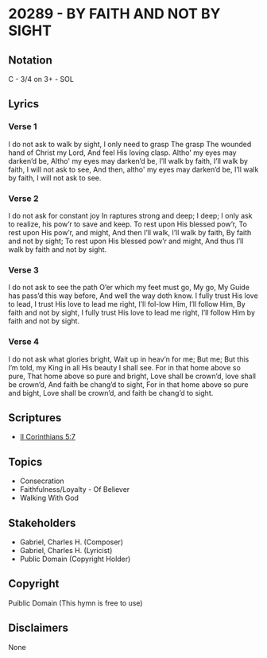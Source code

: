 # 20289 - BY FAITH AND NOT BY SIGHT

## Notation

C - 3/4 on 3+ - SOL

## Lyrics

### Verse 1

I do not ask to walk by sight, I only need to grasp The grasp The wounded hand of Christ my Lord, And feel His loving clasp. Altho' my eyes may darken’d be, Altho' my eyes may darken’d be, I’ll walk by faith, I’ll walk by faith, I will not ask to see, And then, altho' my eyes may darken’d be, I’ll walk by faith, I will not ask to see.

### Verse 2

I do not ask for constant joy In raptures strong and deep; I deep; I only ask to realize, his pow’r to save and keep. To rest upon His blessed pow’r, To rest upon His pow’r, and might, And then I’ll walk, I’ll walk by faith, By faith and not by sight; To rest upon His blessed pow’r and might, And thus I’ll walk by faith and not by sight. 

### Verse 3

I do not ask to see the path O’er which my feet must go, My go, My Guide has pass’d this way before, And well the way doth know. I fully trust His love to lead, I trust His love to lead me right, I’ll fol-low Him, I’ll follow Him, By faith and not by sight, I fully trust His love to lead me right, I’ll follow Him by faith and not by sight. 

### Verse 4

I do not ask what glories bright, Wait up in heav’n for me; But me; But this I’m told, my King in all His beauty I shall see. For in that home above so pure, That home above so pure and bright, Love shall be crown’d, love shall be crown’d, And faith be chang’d to sight, For in that home above so pure and bight, Love shall be crown’d, and faith be chang’d to sight. 


## Scriptures

- [II Corinthians 5:7](https://www.biblegateway.com/passage/?search=II%20Corinthians%205%3A7)

## Topics

- Consecration
- Faithfulness/Loyalty - Of Believer
- Walking With God

## Stakeholders

- Gabriel, Charles H. (Composer)
- Gabriel, Charles H. (Lyricist)
- Public Domain (Copyright Holder)

## Copyright

Puiblic Domain
(This hymn is free to use)

## Disclaimers

None

